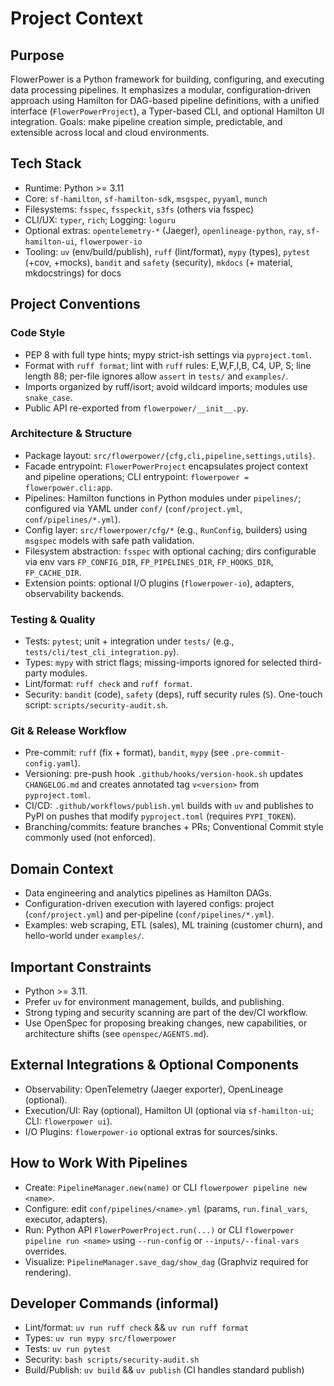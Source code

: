 # Project Context

## Purpose
FlowerPower is a Python framework for building, configuring, and executing data processing pipelines. It emphasizes a modular, configuration‑driven approach using Hamilton for DAG-based pipeline definitions, with a unified interface (`FlowerPowerProject`), a Typer-based CLI, and optional Hamilton UI integration. Goals: make pipeline creation simple, predictable, and extensible across local and cloud environments.

## Tech Stack
- Runtime: Python >= 3.11
- Core: `sf-hamilton`, `sf-hamilton-sdk`, `msgspec`, `pyyaml`, `munch`
- Filesystems: `fsspec`, `fsspeckit`, `s3fs` (others via fsspec)
- CLI/UX: `typer`, `rich`; Logging: `loguru`
- Optional extras: `opentelemetry-*` (Jaeger), `openlineage-python`, `ray`, `sf-hamilton-ui`, `flowerpower-io`
- Tooling: `uv` (env/build/publish), `ruff` (lint/format), `mypy` (types), `pytest` (+cov, +mocks), `bandit` and `safety` (security), `mkdocs` (+ material, mkdocstrings) for docs

## Project Conventions

### Code Style
- PEP 8 with full type hints; mypy strict-ish settings via `pyproject.toml`.
- Format with `ruff format`; lint with `ruff` rules: E,W,F,I,B, C4, UP, S; line length 88; per-file ignores allow `assert` in `tests/` and `examples/`.
- Imports organized by ruff/isort; avoid wildcard imports; modules use `snake_case`.
- Public API re-exported from `flowerpower/__init__.py`.

### Architecture & Structure
- Package layout: `src/flowerpower/{cfg,cli,pipeline,settings,utils}`.
- Facade entrypoint: `FlowerPowerProject` encapsulates project context and pipeline operations; CLI entrypoint: `flowerpower = flowerpower.cli:app`.
- Pipelines: Hamilton functions in Python modules under `pipelines/`; configured via YAML under `conf/` (`conf/project.yml`, `conf/pipelines/*.yml`).
- Config layer: `src/flowerpower/cfg/*` (e.g., `RunConfig`, builders) using `msgspec` models with safe path validation.
- Filesystem abstraction: `fsspec` with optional caching; dirs configurable via env vars `FP_CONFIG_DIR`, `FP_PIPELINES_DIR`, `FP_HOOKS_DIR`, `FP_CACHE_DIR`.
- Extension points: optional I/O plugins (`flowerpower-io`), adapters, observability backends.

### Testing & Quality
- Tests: `pytest`; unit + integration under `tests/` (e.g., `tests/cli/test_cli_integration.py`).
- Types: `mypy` with strict flags; missing-imports ignored for selected third-party modules.
- Lint/format: `ruff check` and `ruff format`.
- Security: `bandit` (code), `safety` (deps), ruff security rules (`S`). One-touch script: `scripts/security-audit.sh`.

### Git & Release Workflow
- Pre-commit: `ruff` (fix + format), `bandit`, `mypy` (see `.pre-commit-config.yaml`).
- Versioning: pre-push hook `.github/hooks/version-hook.sh` updates `CHANGELOG.md` and creates annotated tag `v<version>` from `pyproject.toml`.
- CI/CD: `.github/workflows/publish.yml` builds with `uv` and publishes to PyPI on pushes that modify `pyproject.toml` (requires `PYPI_TOKEN`).
- Branching/commits: feature branches + PRs; Conventional Commit style commonly used (not enforced).

## Domain Context
- Data engineering and analytics pipelines as Hamilton DAGs.
- Configuration-driven execution with layered configs: project (`conf/project.yml`) and per‑pipeline (`conf/pipelines/*.yml`).
- Examples: web scraping, ETL (sales), ML training (customer churn), and hello-world under `examples/`.

## Important Constraints
- Python >= 3.11.
- Prefer `uv` for environment management, builds, and publishing.
- Strong typing and security scanning are part of the dev/CI workflow.
- Use OpenSpec for proposing breaking changes, new capabilities, or architecture shifts (see `openspec/AGENTS.md`).

## External Integrations & Optional Components
- Observability: OpenTelemetry (Jaeger exporter), OpenLineage (optional).
- Execution/UI: Ray (optional), Hamilton UI (optional via `sf-hamilton-ui`; CLI: `flowerpower ui`).
- I/O Plugins: `flowerpower-io` optional extras for sources/sinks.

## How to Work With Pipelines
- Create: `PipelineManager.new(name)` or CLI `flowerpower pipeline new <name>`.
- Configure: edit `conf/pipelines/<name>.yml` (params, `run.final_vars`, executor, adapters).
- Run: Python API `FlowerPowerProject.run(...)` or CLI `flowerpower pipeline run <name>` using `--run-config` or `--inputs/--final-vars` overrides.
- Visualize: `PipelineManager.save_dag/show_dag` (Graphviz required for rendering).

## Developer Commands (informal)
- Lint/format: `uv run ruff check` && `uv run ruff format`
- Types: `uv run mypy src/flowerpower`
- Tests: `uv run pytest`
- Security: `bash scripts/security-audit.sh`
- Build/Publish: `uv build` && `uv publish` (CI handles standard publish)

